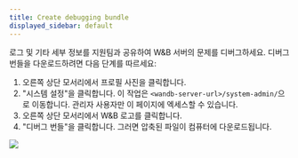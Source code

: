 ```yaml
---
title: Create debugging bundle
displayed_sidebar: default
---
```


로그 및 기타 세부 정보를 지원팀과 공유하여 W&B 서버의 문제를 디버그하세요. 디버그 번들을 다운로드하려면 다음 단계를 따르세요:

1. 오른쪽 상단 모서리에서 프로필 사진을 클릭합니다.
2. "시스템 설정"을 클릭합니다. 이 작업은 `<wandb-server-url>/system-admin/`으로 이동합니다. 관리자 사용자만 이 페이지에 엑세스할 수 있습니다.
3. 오른쪽 상단 모서리에서 W&B 로고를 클릭합니다.
4. "디버그 번들"을 클릭합니다. 그러면 압축된 파일이 컴퓨터에 다운로드됩니다.

![](/images/hosting/debug_bundle.gif)